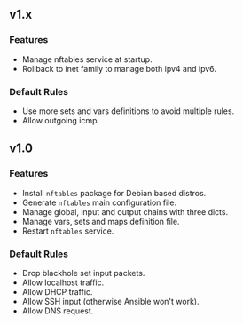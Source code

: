 
## v1.x

### Features
* Manage nftables service at startup.
* Rollback to inet family to manage both ipv4 and ipv6.

### Default Rules
* Use more sets and vars definitions to avoid multiple rules.
* Allow outgoing icmp.

## v1.0

### Features
* Install `nftables` package for Debian based distros.
* Generate `nftables` main configuration file.
* Manage global, input and output chains with three dicts.
* Manage vars, sets and maps definition file.
* Restart `nftables` service.

### Default Rules
* Drop blackhole set input packets.
* Allow localhost traffic.
* Allow DHCP traffic.
* Allow SSH input (otherwise Ansible won't work).
* Allow DNS request.
